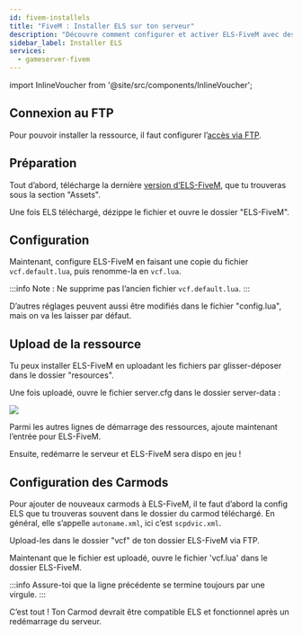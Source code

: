 ```yaml
---
id: fivem-installels
title: "FiveM : Installer ELS sur ton serveur"
description: "Découvre comment configurer et activer ELS-FiveM avec des carmods pour un gameplay amélioré sur ton serveur → En savoir plus maintenant"
sidebar_label: Installer ELS
services:
  - gameserver-fivem
---
```


import InlineVoucher from '@site/src/components/InlineVoucher';

<InlineVoucher />

## Connexion au FTP

Pour pouvoir installer la ressource, il faut configurer l’[accès via FTP](gameserver-ftpaccess.md).

## Préparation

Tout d’abord, télécharge la dernière [version d’ELS-FiveM](https://github.com/MrDaGree/ELS-FiveM/releases/latest), que tu trouveras sous la section "Assets".

Une fois ELS téléchargé, dézippe le fichier et ouvre le dossier "ELS-FiveM".

## Configuration

Maintenant, configure ELS-FiveM en faisant une copie du fichier `vcf.default.lua`, puis renomme-la en `vcf.lua`.

:::info
Note : Ne supprime pas l’ancien fichier `vcf.default.lua`.
:::

D’autres réglages peuvent aussi être modifiés dans le fichier "config.lua", mais on va les laisser par défaut.

## Upload de la ressource

Tu peux installer ELS-FiveM en uploadant les fichiers par glisser-déposer dans le dossier "resources".

Une fois uploadé, ouvre le fichier server.cfg dans le dossier server-data :

![](https://screensaver01.zap-hosting.com/index.php/s/6AfsTS6wyy9REFB/preview)

Parmi les autres lignes de démarrage des ressources, ajoute maintenant l’entrée pour ELS-FiveM.

Ensuite, redémarre le serveur et ELS-FiveM sera dispo en jeu !

## Configuration des Carmods

Pour ajouter de nouveaux carmods à ELS-FiveM, il te faut d’abord la config ELS que tu trouveras souvent dans le dossier du carmod téléchargé. En général, elle s’appelle `autoname.xml`, ici c’est `scpdvic.xml`.

Upload-les dans le dossier "vcf" de ton dossier ELS-FiveM via FTP.

Maintenant que le fichier est uploadé, ouvre le fichier 'vcf.lua' dans le dossier ELS-FiveM.

:::info
Assure-toi que la ligne précédente se termine toujours par une virgule.
:::

C’est tout ! Ton Carmod devrait être compatible ELS et fonctionnel après un redémarrage du serveur.

<InlineVoucher />